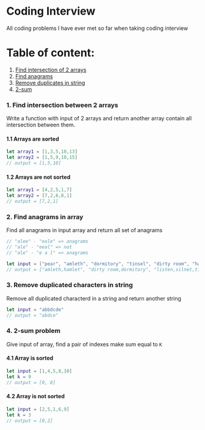 # Coding Interview
All coding problems I have ever met so far when taking coding interview

# Table of content:
1. [Find intersection of 2 arrays](#p1)
2. [Find anagrams](#p2)
3. [Remove duplicates in string](#p3)
4. [2-sum](#4)


### <a name="p1"/>1. Find intersection between 2 arrays
Write a function with input of 2 arrays and return another array contain all intersection between them.
#### 1.1 Arrays are sorted
```swift
let array1 = [1,3,5,10,13]
let array2 = [1,5,9,10,15]
// output = [1,5,10]
```
#### 1.2 Arrays are not sorted
```swift 
let array1 = [4,2,5,1,7]
let array2 = [7,2,6,8,1]
// output = [7,2,1]
```

### <a name="p2"/>2. Find anagrams in array
Find all anagrams in input array and return all set of anagrams
```swift
// "alee" - "eale" => anagrams
// "ale" - "eeal" => not 
// "ale" - "e a l" => anagrams

let input = ["pear", "amleth", "dormitory", "tinsel", "dirty room", "hamlet", "listen", "silnet"
// output = ["amleth,hamlet", "dirty room,dormitory", "listen,silnet,tinsel", "pear"] // order is not considered
```

### <a name="p3"/>3. Remove duplicated characters in string
Remove all duplicated characterd in a string and return another string
```swift
let input = "abbdcde"
// output = "abdce"
```

### <a name="p4"/>4. 2-sum problem
Give input of array, find a pair of indexes make sum equal to `K`
#### 4.1 Array is sorted
```swift
let input = [1,4,5,8,10]
let k = 9
// output = [0, 8]
```

#### 4.2 Array is not sorted
```swift
let input = [2,5,1,6,9]
let k = 3
// output = [0,2]
```
